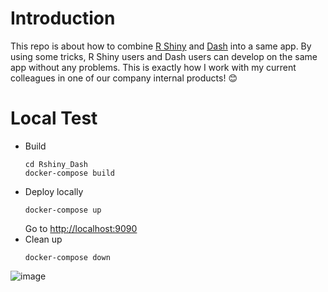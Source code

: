 # Introduction
This repo is about how to combine [R Shiny](https://shiny.rstudio.com/) and [Dash](https://dash.plotly.com/) into a same app. By using some tricks, R Shiny users and Dash users can develop on the same app without any problems. This is exactly how I work with my current colleagues in one of our company internal products! :blush:

# Local Test
* Build
    ```
    cd Rshiny_Dash
    docker-compose build 
    ```
* Deploy locally
    ```
    docker-compose up
    ```
    Go to [http://localhost:9090](http://localhost:9090)
* Clean up 
    ```
    docker-compose down
    ```

![image](https://drive.google.com/uc?export=view&id=1mRj-gJc9QRKQWr2TDm05GAo8c23V-46k)
